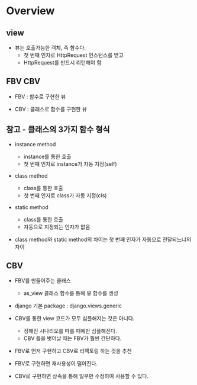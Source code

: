 # Overview

## view

* 뷰는 호출가능한 객체, 즉 함수다.
    * 첫 번째 인자로 HttpRequest 인스턴스를 받고
    * HttpRequest를 반드시 리턴해야 함

## FBV CBV
* FBV : 함수로 구현한 뷰

* CBV : 클래스로 함수를 구현한 뷰

## 참고 - 클래스의 3가지 함수 형식
* instance method
    * instance를 통한 호출
    * 첫 번째 인자로 instance가 자동 지정(self)

* class method
    * class를 통한 호출
    * 첫 번째 인자로 class가 자동 지정(cls)

* static method
    * class를 통한 호출
    * 자동으로 지정되는 인자가 없음

* class method와 static method의 차이는 첫 번째 인자가 자동으로 전달되느냐의 차이

## CBV
* FBV를 만들어주는 클래스
    * as_view 클래스 함수를 통해 뷰 함수를 생성
* django 기본 package : django.views.generic

* CBV를 통한 view 코드가 모두 심플해지는 것은 아니다.
    * 정해진 시나리오를 따를 때에만 심플해진다.
    * CBV 틀을 벗어날 때는 FBV가 훨씬 간단하다.

* FBV로 먼저 구현하고 CBV로 리팩토링 하는 것을 추천

* FBV로 구현하면 재사용성이 떨어진다.

* CBV로 구현하면 상속을 통해 일부만 수정하여 사용할 수 있다.
